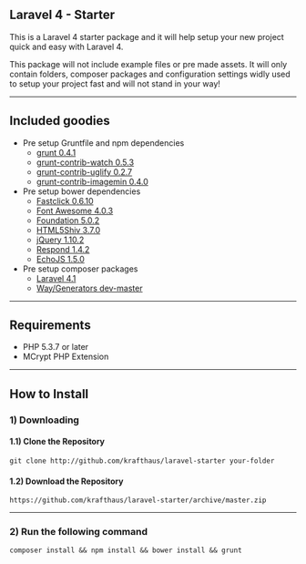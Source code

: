 ## Laravel 4 - Starter

This is a Laravel 4 starter package and it will help setup your new project quick and easy with Laravel 4.

This package will not include example files or pre made assets. It will only contain folders, composer packages and configuration settings widly used to setup your project fast and will not stand in your way!

----

## Included goodies
- Pre setup Gruntfile and npm dependencies
	- [grunt 0.4.1](http://gruntjs.com/)
	- [grunt-contrib-watch 0.5.3](https://github.com/gruntjs/grunt-contrib-watch)
	- [grunt-contrib-uglify 0.2.7](https://github.com/gruntjs/grunt-contrib-uglify)
	- [grunt-contrib-imagemin 0.4.0](https://github.com/gruntjs/grunt-contrib-imagemin)
- Pre setup bower dependencies
	- [Fastclick 0.6.10](https://github.com/ftlabs/fastclickm)
	- [Font Awesome 4.0.3](http://fortawesome.github.io/Font-Awesome/)
	- [Foundation 5.0.2](http://foundation.zurb.com/)
	- [HTML5Shiv 3.7.0](https://code.google.com/p/html5shiv/)
	- [jQuery 1.10.2](http://jquery.com)
	- [Respond 1.4.2](https://github.com/scottjehl/Respond)
	- [EchoJS 1.5.0](https://github.com/toddmotto/echo)
- Pre setup composer packages
	- [Laravel 4.1](http://laravel.com/)
	- [Way/Generators dev-master](https://github.com/JeffreyWay/Laravel-4-Generators)

----

## Requirements
- PHP 5.3.7 or later
- MCrypt PHP Extension

----

## How to Install
### 1) Downloading
#### 1.1) Clone the Repository
	
	git clone http://github.com/krafthaus/laravel-starter your-folder

#### 1.2) Download the Repository

	https://github.com/krafthaus/laravel-starter/archive/master.zip

-----

### 2) Run the following command

	composer install && npm install && bower install && grunt
